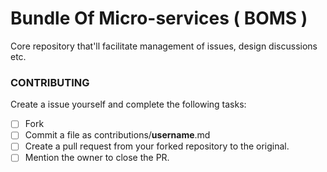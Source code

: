# Bundle Of Micro-services ( BOMS )

Core repository that'll facilitate management of issues, design discussions etc.

### CONTRIBUTING

Create a issue yourself and complete the following tasks:

-   [ ] Fork
-   [ ] Commit a file as contributions/**username**.md
-   [ ] Create a pull request from your forked repository to the original.
-   [ ] Mention the owner to close the PR.
